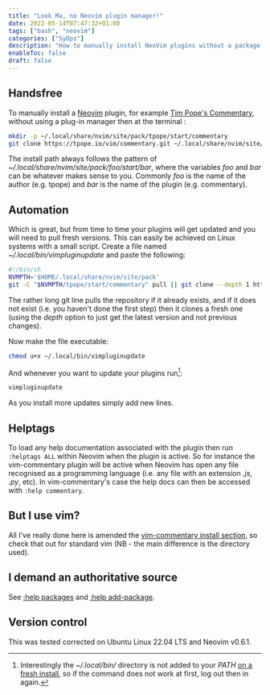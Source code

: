 ```yaml
---
title: "Look Ma, no Neovim plugin manager!"
date: 2022-05-14T07:47:32+01:00
tags: ["bash", "neovim"]
categories: ["SyOps"]
description: "How to manually install NeoVim plugins without a package manner"
enableToc: false
draft: false
---
```


## Handsfree

To manually install a [Neovim](https://neovim.io/) plugin, for example [Tim Pope's Commentary](https://github.com/tpope/vim-commentary), without using a plug-in manager then at the terminal :

```bash
mkdir -p ~/.local/share/nvim/site/pack/tpope/start/commentary
git clone https://tpope.io/vim/commentary.git ~/.local/share/nvim/site/pack/tpope/start/commentary
```

The install path always follows the pattern of _~/.local/share/nvim/site/pack/foo/start/bar_, where the variables _foo_ and _bar_ can be whatever makes sense to you.  Commonly _foo_ is the name of the author (e.g. tpope) and _bar_ is the name of the plugin (e.g. commentary).

## Automation

Which is great, but from time to time your plugins will get updated and you will need to pull fresh versions.  This can easily be achieved on Linux systems with a small script.  Create a file named _~/.local/bin/vimpluginupdate_ and paste the following:

```bash
#!/bin/sh
NVMPTH='$HOME/.local/share/nvim/site/pack'
git -C "$NVMPTH/tpope/start/commentary" pull || git clone --depth 1 https://tpope.io/vim/commentary.git $NVMPTH/tpope/start/commentary
```

The rather long git line pulls the repository if it already exists, and if it does not exist (i.e. you haven't done the first step) then it clones a fresh one (using the _depth_ option to just get the latest version and not previous changes).

Now make the file executable:

```bash
chmod u+x ~/.local/bin/vimpluginupdate
```

And whenever you want to update your plugins run[^1]:

[^1]: Interestingly the _~/.local/bin/_ directory is not added to your _PATH_ [on a fresh install](https://askubuntu.com/a/1144235), so if the command does not work at first, log out then in again.

```bash
vimpluginupdate
```

As you install more updates simply add new lines.

## Helptags

To load any help documentation associated with the plugin then run `:helptags ALL` within Neovim when the plugin is active.  So for instance the vim-commentary plugin will be active when Neovim has open any file recognised as a programming language (i.e. any file with an extension _.js_, _.py_, etc).  In vim-commentary's case the help docs can then be accessed with `:help commentary`.


## But I use vim?

All I've really done here is amended the [vim-commentary install section](https://github.com/tpope/vim-commentary#installation), so check that out for standard vim (NB - the main difference is the directory used).

## I demand an authoritative source 

See [:help packages](https://neovim.io/doc/user/repeat.html#packages) and [:help add-package](https://neovim.io/doc/user/usr_05.html#05.4).

## Version control

This was tested corrected on Ubuntu Linux 22.04 LTS and Neovim v0.6.1.
